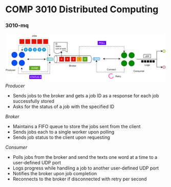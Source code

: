 # COMP 3010 Distributed Computing
### 3010-mq
![](./doc/A1.png)
_Producer_ 
- Sends jobs to the broker and gets a job ID as a response for each job successfully stored
- Asks for the status of a job with the specified ID

_Broker_
- Maintains a FIFO queue to store the jobs sent from the client
- Sends jobs each to a single worker upon polling
- Sends job status to the client upon requesting

_Consumer_
- Polls jobs from the broker and send the texts one word at a time to a user-defined UDP port
- Logs progress while handling a job to another user-defined UDP port
- Notifies the broker upon job completion
- Reconnects to the broker if disconnected with retry per second
